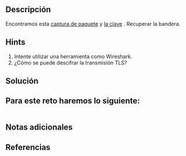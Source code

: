## **Descripción**
Encontramos esta [captura de paquete](https://jupiter.challenges.picoctf.org/static/fbf98e695555a2a48fe42c9a245de376/capture.pcap) y [la clave](https://jupiter.challenges.picoctf.org/static/fbf98e695555a2a48fe42c9a245de376/picopico.key) . Recuperar la bandera.
## Hints
1. Intente utilizar una herramienta como Wireshark.
2. ¿Cómo se puede descifrar la transmisión TLS?
## **Solución** 
Para este reto haremos lo siguiente:
- 


```

```

## **Notas adicionales**

## **Referencias**